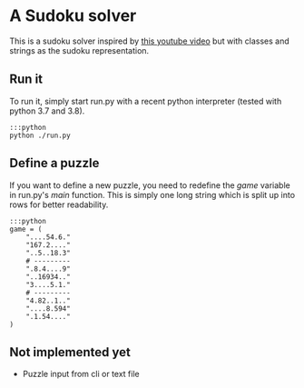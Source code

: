 # A Sudoku solver

This is a sudoku solver inspired by [this youtube video][1] but with classes
and strings as the sudoku representation.

## Run it

To run it, simply start run.py with a recent python interpreter
(tested with python 3.7 and 3.8).

    :::python
    python ./run.py

## Define a puzzle

If you want to define a new puzzle, you need to redefine the *game* variable
in run.py's *main* function. This is simply one long string which is split up
into rows for better readability.

    :::python
    game = (
        "....54.6."
        "167.2...."
        "..5..18.3"
        # ---------
        ".8.4....9"
        "..16934.."
        "3....5.1."
        # ---------
        "4.82..1.."
        "....8.594"
        ".1.54...."
    )

## Not implemented yet

* Puzzle input from cli or text file

[1]: https://www.youtube.com/watch?v=G_UYXzGuqvM

